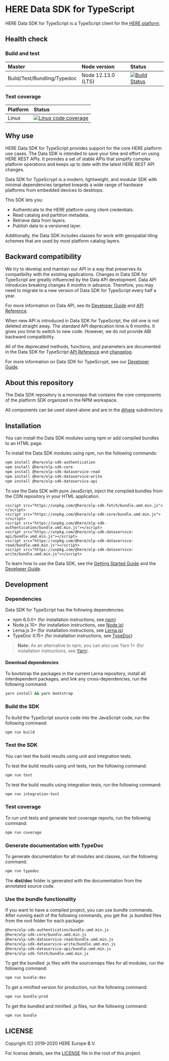 # HERE Data SDK for TypeScript

HERE Data SDK for TypeScript is a TypeScript client for the <a href="https://platform.here.com" target="_blank">HERE platform</a>.

## Health check

### Build and test

| Master                      | Node version       | Status                                                                                                                                                                                         |
| :-------------------------- | :----------------- | :--------------------------------------------------------------------------------------------------------------------------------------------------------------------------------------------- |
| Build/Test/Bundling/Typedoc | Node 12.13.0 (LTS) | <a href="https://travis-ci.com/heremaps/here-data-sdk-typescript" target="_blank"><img src="https://travis-ci.com/heremaps/here-data-sdk-typescript.svg?branch=master" alt="Build Status"></a> |

### Test coverage

| Platform | Status                                                                                                                                                                                                              |
| :------- | :------------------------------------------------------------------------------------------------------------------------------------------------------------------------------------------------------------------ |
| Linux    | <a href="https://codecov.io/gh/heremaps/here-data-sdk-typescript/" target="_blank"><img src="https://codecov.io/gh/heremaps/here-data-sdk-typescript/branch/master/graph/badge.svg" alt="Linux code coverage"/></a> |

## Why use

HERE Data SDK for TypeScript provides support for the core HERE platform use cases. The Data SDK is intended to save your time and effort on using HERE REST APIs. It provides a set of stable APIs that simplify complex platform operations and keeps up to date with the latest HERE REST API changes.

Data SDK for TypeScrypt is a modern, lightweight, and modular SDK with minimal dependencies targeted towards a wide range of hardware platforms from embedded devices to desktops.

This SDK lets you:

- Authenticate to the HERE platform using client credentials.
- Read catalog and partition metadata.
- Retrieve data from layers.
- Publish data to a versioned layer.

Additionally, the Data SDK includes classes for work with geospatial tiling schemes that are used by most platform catalog layers.

## Backward compatibility

We try to develop and maintain our API in a way that preserves its compatibility with the existing applications. Changes in Data SDK for TypeScript are greatly influenced by the Data API development. Data API introduces breaking changes 6 months in advance. Therefore, you may need to migrate to a new version of Data SDK for TypeScript every half a year.

For more information on Data API, see its <a href="https://developer.here.com/documentation/data-api/data_dev_guide/index.html" target="_blank">Developer Guide</a> and <a href="https://developer.here.com/documentation/data-api/api-reference.html" target="_blank">API Reference</a>.

When new API is introduced in Data SDK for TypeScript, the old one is not deleted straight away. The standard API deprecation time is 6 months. It gives you time to switch to new code. However, we do not provide ABI backward compatibility.

All of the deprecated methods, functions, and parameters are documented in the Data SDK for TypeScript <a href="https://developer.here.com/documentation/sdk-typescript/api_reference/index.html"  target="_blank">API Reference</a> and <a href="https://github.com/heremaps/here-data-sdk-typescript/blob/master/CHANGELOG.md" target="_blank">changelog</a>.

For more information on Data SDK for TypeScrypt, see our <a href="https://developer.here.com/documentation/sdk-typescript/dev_guide/index.html" target="blank">Developer Guide</a>.

## About this repository

The Data SDK repository is a monorepo that contains the core components of the platform SDK organized in the NPM workspace.

All components can be used stand-alone and are in the <a href="https://github.com/heremaps/here-data-sdk-typescript/tree/master/%40here" target="_blank">@here</a> subdirectory.

## Installation

You can install the Data SDK modules using npm or add compiled bundles to an HTML page.

To install the Data SDK modules using npm, run the following commands:

```sh
npm install @here/olp-sdk-authentication
npm install @here/olp-sdk-core
npm install @here/olp-sdk-dataservice-read
npm install @here/olp-sdk-dataservice-write
npm install @here/olp-sdk-dataservice-api
```

To use the Data SDK with pure JavaScript, inject the compiled bundles from the CDN repository in your HTML application.

```
<script src="https://unpkg.com/@here/olp-sdk-fetch/bundle.umd.min.js"></script> 
<script src="https://unpkg.com/@here/olp-sdk-core/bundle.umd.min.js"></script> 
<script src="https://unpkg.com/@here/olp-sdk-authentication/bundle.umd.min.js"></script> 
<script src="https://unpkg.com/@here/olp-sdk-dataservice-api/bundle.umd.min.js"></script> 
<script src="https://unpkg.com/@here/olp-sdk-dataservice-read/bundle.umd.min.js"></script> 
<script src="https://unpkg.com/@here/olp-sdk-dataservice-write/bundle.umd.min.js"></script> 
```

To learn how to use the Data SDK, see the <a href="https://github.com/heremaps/here-data-sdk-typescript/blob/master/docs/GettingStartedGuide.md" target="_blank">Getting Started Guide</a> and the <a href="https://developer.here.com/documentation/sdk-typescript/dev_guide/index.html" target="blank">Developer Guide</a>.

## Development

### Dependencies

Data SDK for TypeScript has the following dependencies:

- npm 6.0.0+ (for installation instructions, see <a href="https://www.npmjs.com/" target="_blank">npm</a>)
- Node.js 10+ (for installation instructions, see <a href="http://nodejs.org" target="_blank">Node.js</a>)
- Lerna.js 3+ (for installation instructions, see <a href="http://lerna.js.org" target="_blank">Lerna.js</a>)
- TypeDoc 0.15+ (for installation instructions, see <a href="http://typedoc.org" target="_blank">TypeDoc</a>)

> **Note:** As an alternative to npm, you can also use Yarn 1+ (for installation instructions, see <a href="http://yarnpkg.com" target="_blank">Yarn</a>).

#### Download dependencies

To bootstrap the packages in the current Lerna repository, install all interdependent packages, and link any cross-dependencies, run the following command:

```sh
yarn install && yarn bootstrap
```

### Build the SDK

To build the TypeScript source code into the JavaScript code, run the following command:

```sh
npm run build
```

### Test the SDK

You can test the build results using unit and integration tests.

To test the build results using unit tests, run the following command:

```sh
npm run test
```

To test the build results using integration tests, run the following command:

```sh
npm run integration-test
```

### Test coverage

To run unit tests and generate test coverage reports, run the following command:

```sh
npm run coverage
```

### Generate documentation with TypeDoc

To generate documentation for all modules and classes, run the following command:

```sh
npm run typedoc
```

The **dist/doc** folder is generated with the documentation from the annotated source code.

### Use the bundle functionality

If you want to have a compiled project, you can use bundle commands. After running each of the following commands, you get the .js bundled files from the root folder for each package:

```sh
@here/olp-sdk-authentication/bundle.umd.min.js
@here/olp-sdk-core/bundle.umd.min.js
@here/olp-sdk-dataservice-read/bundle.umd.min.js
@here/olp-sdk-dataservice-write/bundle.umd.min.js
@here/olp-sdk-dataservice-api/bundle.umd.min.js
@here/olp-sdk-fetch/bundle.umd.min.js
```

To get the bundled .js files with the sourcemaps files for all modules, run the following command:

```sh
npm run bundle:dev
```

To get a minified version for production, run the following command:

```sh
npm run bundle:prod
```

To get the bundled and minified .js files, run the following command:

```sh
npm run bundle
```

## LICENSE

Copyright (C) 2019–2020 HERE Europe B.V.

For license details, see the <a href="https://github.com/heremaps/here-data-sdk-typescript/blob/master/LICENSE" target="_blank">LICENSE</a> file in the root of this project.
